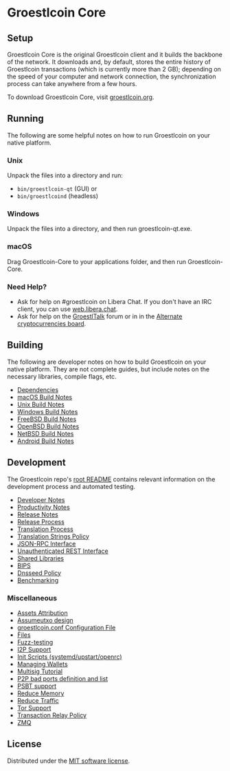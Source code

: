 Groestlcoin Core
=============

Setup
---------------------
Groestlcoin Core is the original Groestlcoin client and it builds the backbone of the network. It downloads and, by default, stores the entire history of Groestlcoin transactions (which is currently more than 2 GB); depending on the speed of your computer and network connection, the synchronization process can take anywhere from a few hours.

To download Groestlcoin Core, visit [groestlcoin.org](https://groestlcoin.org/downloads/).

Running
---------------------
The following are some helpful notes on how to run Groestlcoin on your native platform.

### Unix

Unpack the files into a directory and run:

- `bin/groestlcoin-qt` (GUI) or
- `bin/groestlcoind` (headless)

### Windows

Unpack the files into a directory, and then run groestlcoin-qt.exe.

### macOS

Drag Groestlcoin-Core to your applications folder, and then run Groestlcoin-Core.

### Need Help?

* Ask for help on #groestlcoin on Libera Chat. If you don't have an IRC client, you can use [web.libera.chat](https://web.libera.chat/#groestlcoin).
* Ask for help on the [GroestlTalk](https://groestlcointalk.org/) forum or in in the [Alternate cryptocurrencies board](https://bitcointalk.org/index.php?topic=525926.0).

Building
---------------------
The following are developer notes on how to build Groestlcoin on your native platform. They are not complete guides, but include notes on the necessary libraries, compile flags, etc.

- [Dependencies](dependencies.md)
- [macOS Build Notes](build-osx.md)
- [Unix Build Notes](build-unix.md)
- [Windows Build Notes](build-windows.md)
- [FreeBSD Build Notes](build-freebsd.md)
- [OpenBSD Build Notes](build-openbsd.md)
- [NetBSD Build Notes](build-netbsd.md)
- [Android Build Notes](build-android.md)

Development
---------------------
The Groestlcoin repo's [root README](/README.md) contains relevant information on the development process and automated testing.

- [Developer Notes](developer-notes.md)
- [Productivity Notes](productivity.md)
- [Release Notes](release-notes.md)
- [Release Process](release-process.md)
- [Translation Process](translation_process.md)
- [Translation Strings Policy](translation_strings_policy.md)
- [JSON-RPC Interface](JSON-RPC-interface.md)
- [Unauthenticated REST Interface](REST-interface.md)
- [Shared Libraries](shared-libraries.md)
- [BIPS](bips.md)
- [Dnsseed Policy](dnsseed-policy.md)
- [Benchmarking](benchmarking.md)

### Miscellaneous
- [Assets Attribution](assets-attribution.md)
- [Assumeutxo design](assumeutxo.md)
- [groestlcoin.conf Configuration File](groestlcoin-conf.md)
- [Files](files.md)
- [Fuzz-testing](fuzzing.md)
- [I2P Support](i2p.md)
- [Init Scripts (systemd/upstart/openrc)](init.md)
- [Managing Wallets](managing-wallets.md)
- [Multisig Tutorial](multisig-tutorial.md)
- [P2P bad ports definition and list](p2p-bad-ports.md)
- [PSBT support](psbt.md)
- [Reduce Memory](reduce-memory.md)
- [Reduce Traffic](reduce-traffic.md)
- [Tor Support](tor.md)
- [Transaction Relay Policy](policy/README.md)
- [ZMQ](zmq.md)

License
---------------------
Distributed under the [MIT software license](/COPYING).
